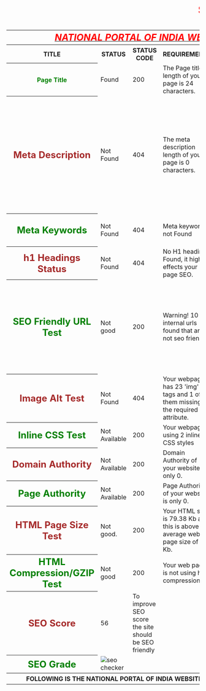 <html>
<head><marquee><h1><font color="red">SEO REPORT</font></h1></marquee></head>
<table>
<th colspan="6"><b><u><i><font color="red" size="5">NATIONAL PORTAL OF INDIA WEBSITE</font></i></u></b></th>
<tr>
<th><b>TITLE</b></th><th><b>STATUS</b></th><th><b>STATUS CODE</b></th><th><b>REQUIREMENTS</b></th><th><b>SUGGESTION</b></th>
</tr>
<tr>
<th><font color="green">Page Title</font></th>
<td>Found</td>
<td>200</td>
<td>The Page title length of your page is 24 characters.</td>
<td>Most search engines will truncate Page title to 65 characters.</td>
</tr>
<tr>
<th><font color="brown" size="5">Meta Description</font></th>
<td>Not Found</td>
<td>404</td>
<td>The meta description length of your page is 0 characters.</td> 
<td>Most search engines will truncate meta descriptions to 160 characters.National Portal of India is a single window access to information and services being provided by the various Indian Government entities.</td>
</tr>
<tr>
<th><font color="green" size="5">Meta Keywords</font></th>
<td>Not Found</td>
<td>404</td>
<td>Meta keywords not Found</td>
<td>Google Does not accept meta keywords any more.</td>
</tr>
<tr>
<th><font color="brown" size="5">h1 Headings Status</font></th>
<td>Not Found</td>
<td>404</td>
<td>No H1 headings Found, it highly effects your page SEO.</td>
<td>This page should contain h1,h2 heading.</td>
</tr>
<tr>
<th><font color="green" size="5">SEO Friendly URL Test</font></th>
<td>Not good</td>
<td>200</td>
<td>Warning! 10 internal urls found that are not seo friendly.</td>
<td>An SEO friendly url must caontain only lower alphabets, numbers, slashes(/), dash(-). Underscores, upercase Alphabets and specialchars (e-g: & ? %) are nto seo friendly.</td>
</tr>
<tr>
<th><font color="brown" size="5">Image Alt Test</font></th>
<td>Not Found</td>
<td>404</td>
<td>Your webpage has 23 'img' tags and 1 of them missing the required 'alt' attribute.</td>
<td>All tags must contain alt attribute.</td>
</tr>
<tr>
<th><font color="green" size="5">Inline CSS Test</font></th>
<td>Not Available</td>
<td>200</td>
<td>Your webpage is using 2 inline CSS styles</td>
<td>This page must contain more than 300 CSS style.</td>
</tr>
<tr>
<th><font color="brown" size="5">Domain Authority</font></th>
<td>Not Available</td>
<td>200</td>
<td> Domain Authority of your website is only 0. </td>
<td>It is good to have domain authority more than 20.</td>
</tr>
<tr>
<th><font color="green" size="5">Page Authority</font></th>
<td>Not Available</td>
<td>200</td>
<td> Page Authority of your website is only 0.</td>
<td>It is good to have page authority more than 20</td>
</tr>
<tr>
<th><font color="brown" size="5">HTML Page Size Test</font></th>
<td>Not good.</td>
<td>200</td>
<td>Your HTML size is 79.38 Kb and this is above the average web page size of 33 Kb. </td>
<td>This leads to a slower page loading time than average.</td>
</tr>
<tr>
<th><font color="green" size="5">HTML Compression/GZIP Test</font></th>
<td>Not good</td>
<td>200</td>
<td>Your web page is not using html compression.</td>
<td> it is recommended to use html compression e-g: gzip compression</td>
</tr>
<tr>
<th><font color="brown" size="5">SEO Score</font></th>
<td>56</td>
<td>To improve SEO score the site should be SEO friendly</td>
</tr>
<tr>
<th><font color="green" size="5">SEO Grade</font></th>
<td><img src="http://smallseotools.com/imgs/badge-bronze.png" alt="seo checker"/></td>
</tr>
<th colspan="6">FOLLOWING IS THE NATIONAL PORTAL OF INDIA WEBSITE: www.india.gov.in </th>
</table>
</html>
